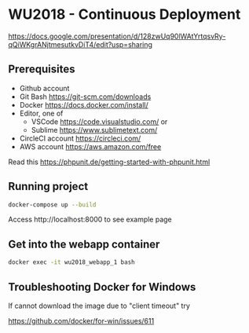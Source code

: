 # WU2018 - Continuous Deployment 

https://docs.google.com/presentation/d/128zwUq90lWAtYrtqsvRy-qQiWKgrANjtmesutkvDiT4/edit?usp=sharing

## Prerequisites
- Github account
- Git Bash https://git-scm.com/downloads
- Docker https://docs.docker.com/install/
- Editor, one of 
  - VSCode https://code.visualstudio.com/ or 
  - Sublime https://www.sublimetext.com/
- CircleCI account https://circleci.com/
- AWS account https://aws.amazon.com/free
  
Read this https://phpunit.de/getting-started-with-phpunit.html

## Running project
```bash
docker-compose up --build
```
Access http://localhost:8000 to see example page

## Get into the webapp container
```bash
docker exec -it wu2018_webapp_1 bash
```

## Troubleshooting Docker for Windows
If cannot download the image due to "client timeout" try

https://github.com/docker/for-win/issues/611
